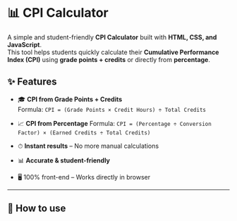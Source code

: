 # 📊 CPI Calculator

A simple and student-friendly **CPI Calculator** built with **HTML, CSS, and JavaScript**.  
This tool helps students quickly calculate their **Cumulative Performance Index (CPI)** using **grade points + credits** or directly from **percentage**.

## ✨ Features
- 🎓 **CPI from Grade Points + Credits**  
  Formula: `CPI = (Grade Points × Credit Hours) ÷ Total Credits`

- 📈 **CPI from Percentage**
  Formula: `CPI = (Percentage ÷ Conversion Factor) × (Earned Credits ÷ Total Credits)`

- ⏱ **Instant results** – No more manual calculations
- 📊 **Accurate & student-friendly** 
- 🖥️ 100% front-end – Works directly in browser

---

## 🚀 How to use
